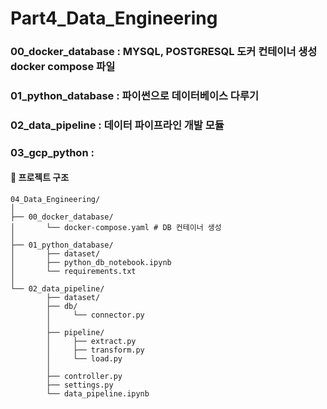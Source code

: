 # Part4_Data_Engineering
### 00_docker_database : MYSQL, POSTGRESQL 도커 컨테이너 생성 docker compose 파일
### 01_python_database : 파이썬으로 데이터베이스 다루기
### 02_data_pipeline : 데이터 파이프라인 개발 모듈
### 03_gcp_python : 

#### 📁 프로젝트 구조
```
04_Data_Engineering/
│
├── 00_docker_database/
│       └── docker-compose.yaml # DB 컨테이너 생성
│
├── 01_python_database/
│       ├── dataset/
│       ├── python_db_notebook.ipynb
│       └── requirements.txt
│
└── 02_data_pipeline/
        ├── dataset/
        ├── db/
        │     └── connector.py
        │
        ├── pipeline/
        │     ├── extract.py
        │     ├── transform.py
        │     └── load.py
        │
        ├── controller.py
        ├── settings.py
        └── data_pipeline.ipynb
```
